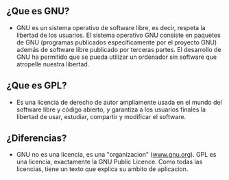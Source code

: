 ## ¿Que es GNU?

* GNU es un sistema operativo de software libre, es decir, respeta la libertad de los usuarios. El sistema operativo GNU consiste en paquetes de GNU (programas publicados específicamente por el proyecto GNU) además de software libre publicado por terceras partes. El desarrollo de GNU ha permitido que se pueda utilizar un ordenador sin software que atropelle nuestra libertad.
  
## ¿Que es GPL? 

* Es una licencia de derecho de autor ampliamente usada en el mundo del software libre y código abierto, y garantiza a los usuarios finales la libertad de usar, estudiar, compartir y modificar el software.


## ¿Diferencias?

* GNU no es una licencia, es una "organizacion" (www.gnu.org). GPL es una licencia, exactamente la GNU Public Licence. Como todas las licencias, tiene un texto que explica su ambito de aplicacion.

